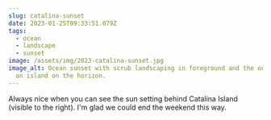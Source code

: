 ```yaml
---
slug: catalina-sunset
date: 2023-01-25T09:33:51.079Z
tags:
  - ocean
  - landscape
  - sunset
image: /assets/img/2023-catalina-sunset.jpg
image_alt: Ocean sunset with scrub landscaping in foreground and the outline of
  an island on the horizon.
---
```

Always nice when you can see the sun setting behind Catalina Island (visible to the right). I'm glad we could end the weekend this way.
